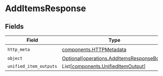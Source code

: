 # AddItemsResponse


## Fields

| Field                                                                                        | Type                                                                                         | Required                                                                                     | Description                                                                                  |
| -------------------------------------------------------------------------------------------- | -------------------------------------------------------------------------------------------- | -------------------------------------------------------------------------------------------- | -------------------------------------------------------------------------------------------- |
| `http_meta`                                                                                  | [components.HTTPMetadata](../../models/components/httpmetadata.md)                           | :heavy_check_mark:                                                                           | N/A                                                                                          |
| `object`                                                                                     | [Optional[operations.AddItemsResponseBody]](../../models/operations/additemsresponsebody.md) | :heavy_minus_sign:                                                                           | N/A                                                                                          |
| `unified_item_outputs`                                                                       | List[[components.UnifiedItemOutput](../../models/components/unifieditemoutput.md)]           | :heavy_minus_sign:                                                                           | N/A                                                                                          |